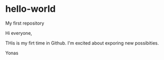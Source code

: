 # hello-world
My first repository

Hi everyone,

THis is my firt time in Github. I'm excited about exporing new possibities.

Yonas
